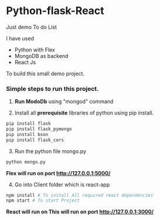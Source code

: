 # Python-flask-React
Just demo To do List

I have used
* Python with Flex
* MongoDB as backend
* React Js

To build this small demo project.


### Simple steps to run this project.
1. **Run ModoDb** using "mongod" command

2. Install all **prerequisite** libraries of python using pip install.
  ```bash 
  pip install flask
  pip install flask_pymongo
  pip install bson
  pip install flask_cors
  ```  
3. Run the python file mongo.py
  ```bash
  python mongo.py
  ```
  __Flex will run on port http://127.0.0.1:5000/__
  
4. Go into Client folder which is react-app
  ```bash
  npm install # To install All required react dependencies
  npm start # To start Project
  ```
  __React will run on This will run on port http://127.0.0.1:3000/__
